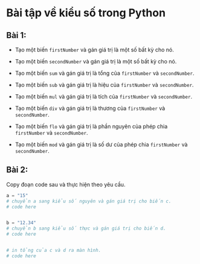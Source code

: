 # Bài tập về kiểu số trong Python

## Bài 1:

- Tạo một biến `firstNumber` và gán giá trị là một số bất kỳ cho nó.
- Tạo một biến `secondNumber` và gán giá trị là một số bất kỳ cho nó.

- Tạo một biến `sum` và gán giá trị là tổng của `firstNumber` và `secondNumber`.
- Tạo một biến `sub` và gán giá trị là hiệu của `firstNumber` và `secondNumber`.
- Tạo một biến `mul` và gán giá trị là tích của `firstNumber` và `secondNumber`.
- Tạo một biến `div` và gán giá trị là thương của `firstNumber` và `secondNumber`.
- Tạo một biến `flo` và gán giá trị là phần nguyên của phép chia `firstNumber` và `secondNumber`.
- Tạo một biến `mod` và gán giá trị là số dư của phép chia `firstNumber` và `secondNumber`.

## Bài 2:

Copy đoạn code sau và thực hiện theo yêu cầu.

```python
a = "15"
# chuyển a sang kiểu số nguyên và gán giá trị cho biến c.
# code here


b = "12.34"
# chuyển b sang kiểu số thực và gán giá trị cho biến d.
# code here


# in tổng của c và d ra màn hình.
# code here


```
